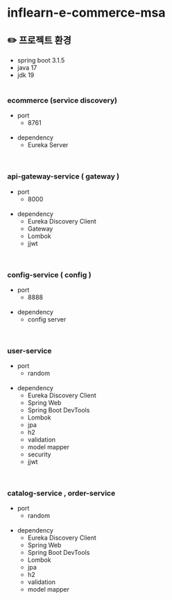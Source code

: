 # inflearn-e-commerce-msa


## ✏️ 프로젝트 환경
- spring boot 3.1.5  
- java 17  
- jdk 19 <br><br>  

### ecommerce (service discovery)
- port 
    - 8761  <br><br>  
- dependency   
    - Eureka Server  

<br>

### api-gateway-service  ( gateway )
- port 
    - 8000 <br><br>  
- dependency   
    - Eureka Discovery Client  
    - Gateway
    - Lombok
    - jjwt  

<br>

### config-service  ( config )
- port 
    - 8888 <br><br>  
- dependency   
    - config server

<br>

### user-service 
- port 
    - random  <br><br>  
- dependency   
    - Eureka Discovery Client  
    - Spring Web  
    - Spring Boot DevTools  
    - Lombok  
    - jpa 
    - h2 
    - validation
    - model mapper 
    - security
    - jjwt  

<br>

### catalog-service , order-service 
- port 
    - random  <br><br>  
- dependency   
    - Eureka Discovery Client  
    - Spring Web  
    - Spring Boot DevTools  
    - Lombok  
    - jpa 
    - h2 
    - validation
    - model mapper 

<br>
<br>
